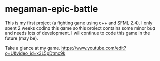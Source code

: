 # megaman-epic-battle
  This is my first project (a fighting game using c++ and SFML 2.4). I only spent 2 weeks coding this game so this project contains some minor bug and needs lots of development. I will continue to code this game in the future (may be).
 
  Take a glance at my game.
  https://www.youtube.com/edit?o=U&video_id=x3L5pDtmc9k
